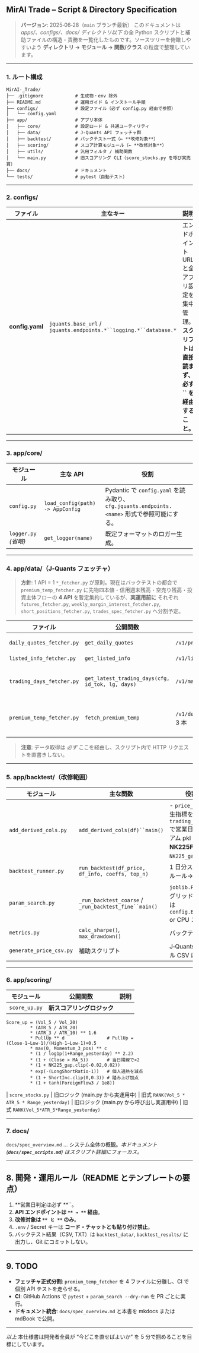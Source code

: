 ## MirAI Trade – Script & Directory Specification

> **バージョン**: 2025‑06‑28（`main` ブランチ最新）
> このドキュメントは *apps/、configs/、docs/ ディレクトリ以下* の全 Python スクリプトと補助ファイルの構造・責務を一覧化したものです。ソースツリーを俯瞰しやすいよう **ディレクトリ → モジュール → 関数/クラス** の粒度で整理しています。

---

### 1. ルート構成

```
MirAI-_Trade/
├── .gitignore            # 生成物・env 除外
├── README.md             # 運用ガイド & インストール手順
├── configs/              # 設定ファイル（必ず config.py 経由で参照）
│   └── config.yaml
├── app/                  # アプリ本体
│   ├── core/             # 設定ロード & 共通ユーティリティ
│   ├── data/             # J‑Quants API フェッチャ群
│   ├── backtest/         # バックテスト一式（← **改修対象**）
│   ├── scoring/          # スコア計算モジュール（← **改修対象**）
│   ├── utils/            # 汎用フィルタ / 補助関数
│   └── main.py           # 旧スコアリング CLI（score_stocks.py を呼び実売買）
├── docs/                 # ドキュメント
└── tests/                # pytest（自動テスト）
```

---

### 2. configs/

| ファイル            | 主なキー                                                              | 説明                                                            |
| --------------- | ----------------------------------------------------------------- | ------------------------------------------------------------- |
| **config.yaml** | `jquants.base_url` / `jquants.endpoints.*``logging.*``database.*` | エンドポイント URL と全アプリ設定を集中管理。**スクリプトは直接読まず、必ず **\`\`** を経由すること。** |

---

### 3. app/core/

| モジュール              | 主な API                           | 役割                                                                        |
| ------------------ | -------------------------------- | ------------------------------------------------------------------------- |
| `config.py`        | `load_config(path) -> AppConfig` | Pydantic で `config.yaml` を読み取り、`cfg.jquants.endpoints.<name>` 形式で参照可能にする。 |
| `logger.py` *(省略)* | `get_logger(name)`               | 既定フォーマットのロガー生成。                                                           |

---

### 4. app/data/（J‑Quants フェッチャ）

> **方針**: 1 API = 1 `*_fetcher.py` が原則。現在はバックテストの都合で `premium_temp_fetcher.py` に先物四本値・信用週末残高・空売り残高・投資主体フローの **4 API** を暫定集約しているが、**実運用前に** それぞれ
> `futures_fetcher.py`, `weekly_margin_interest_fetcher.py`, `short_positions_fetcher.py`, `trades_spec_fetcher.py`
> へ分割予定。

| ファイル                      | 公開関数                                             | 取得 API                           | メモ                                                    |
| ------------------------- | ------------------------------------------------ | -------------------------------- | ----------------------------------------------------- |
| `daily_quotes_fetcher.py` | `get_daily_quotes`                               | `/v1/prices/daily_quotes`        | 日足 OHLCV 一括取得。                                        |
| `listed_info_fetcher.py`  | `get_listed_info`                                | `/v1/listed/info`                | 上場銘柄マスタ。                                              |
| `trading_days_fetcher.py` | `get_latest_trading_days(cfg, id_tok, lg, days)` | `/v1/markets/trading_calendar`   | **営業日確定 API**。`holidaydivision=="1"` を営業日と判定。自前計算は禁止。 |
| `premium_temp_fetcher.py` | `fetch_premium_temp`                             | `/v1/derivatives/futures` ほか 3 本 | プレミアムプラン API を 1 度に取得する暫定版。（先物空行ガードあり）                |

> **注意**: データ取得は *必ず* ここを経由し、スクリプト内で HTTP リクエストを直書きしない。

---

### 5. app/backtest/（改修範囲）

| モジュール                   | 主な関数                                                  | 役割 / フロー                                                                                                              |
| ----------------------- | ----------------------------------------------------- | --------------------------------------------------------------------------------------------------------------------- |
| `add_derived_cols.py`   | `add_derived_cols(df)``main()`                        | - `price_ohlcv.csv` へ派生指標を追加- `trading_days_fetcher` で営業日取得 → プレミアム pkl をマージ- **先物 NK225F ギャップ** を `NK225_gap` 列として生成 |
| `backtest_runner.py`    | `run_backtest(df_price, df_info, coeffs, top_n)`      | 1 日分スコア計算→売買ルール→損益計算。                                                                                                 |
| `param_search.py`       | `_run_backtest_coarse` / `_run_backtest_fine``main()` | `joblib.Parallel` で係数グリッド探索。（並列数は `config.BACKTEST_N_JOBS` or CPU コア数）                                                |
| `metrics.py`            | `calc_sharpe()`, `max_drawdown()`                     | バックテスト統計。                                                                                                             |
| `generate_price_csv.py` | 補助スクリプト                                               | J‑Quants 日足をローカル CSV にキャッシュ。                                                                                          |

---

### 6. app/scoring/

| モジュール         | 公開関数            | 説明 |
| ------------- | --------------- | -- |
| `score_up.py` | **新スコアリングロジック** |    |

```
Score_up = (Vol_5 / Vol_20)
         * (ATR_5 / ATR_20)
         * (ATR_3 / ATR_10) ** 1.6
         * PullUp ** d                # PullUp = (Close₋1−Low₋1)/(High₋1−Low₋1)+0.5
         * max(0, Momentum_3_pos) ** c
         * (1 / log1p(1+Range_yesterday) ** 2.2)
         * (1 + (Close > MA_5))       # 当日陽線で×2
         * (1 + NK225_gap.clip(-0.02,0.02))
         * exp(-(LongShortRatio-1))   # 個人過熱を減点
         * (1 + ShortInc.clip(0,0.3)) # 踏み上げ加点
         * (1 + tanh(ForeignFlow3 / 1e8))
```

\| `score_stocks.py` | 旧ロジック (main.py から実運用中) | 旧式 `RANK(Vol_5 * ATR_5 * Range_yesterday)` | 旧ロジック (main.py から呼び出し実運用中) | 旧式 `RANK(Vol_5*ATR_5*Range_yesterday)`

---

### 7. docs/

`docs/spec_overview.md` … システム全体の概観。*本ドキュメント(**`docs/spec_scripts.md`**) はスクリプト詳細にフォーカス。*

---

## 8. 開発・運用ルール（README とテンプレートの要点）

1. \*\*営業日判定は必ず \*\*\`\`。
2. **API エンドポイントは **`** → **`** 経由**。
3. **改修対象は **`** と **`** のみ**。
4. `.env` / Secret キーは **コード・チャットとも貼り付け禁止**。
5. バックテスト結果（CSV, TXT）は `backtest_data/`, `backtest_results/` に出力し、Git にコミットしない。

---

## 9. TODO

* **フェッチャ正式分割**: `premium_temp_fetcher` を 4 ファイルに分離し、CI で個別 API テストを走らせる。
* **CI**: GitHub Actions で `pytest` + `param_search --dry-run` を PR ごとに実行。
* **ドキュメント統合**: `docs/spec_overview.md` と本書を mkdocs または mdBook で公開。

---

*以上*
本仕様書は開発者全員が “今どこを直せばよいか” を 5 分で掴めることを目標にしています。
